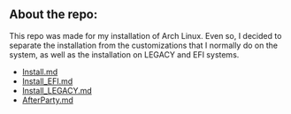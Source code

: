 ## About the repo: 
This repo was made for my installation of Arch Linux. Even so, I decided to separate the installation from the customizations that I normally do on the system, as well as the installation on LEGACY and EFI systems.
* [Install.md](https://github.com/luismacena19/arch_installation_btrfs_luks/blob/main/Install.md) 
* [Install_EFI.md](https://github.com/luismacena19/arch_installation_btrfs_luks/blob/main/Install_EFI.md) 
* [Install_LEGACY.md](https://github.com/luismacena19/arch_installation_btrfs_luks/blob/main/Install_LEGACY.md)
* [AfterParty.md](https://github.com/luismacena19/arch_installation_btrfs_luks/blob/main/AfterParty.md)